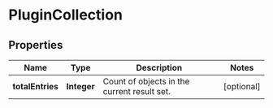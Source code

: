 # PluginCollection

## Properties
Name | Type | Description | Notes
------------ | ------------- | ------------- | -------------
**totalEntries** | **Integer** | Count of objects in the current result set. |  [optional]
